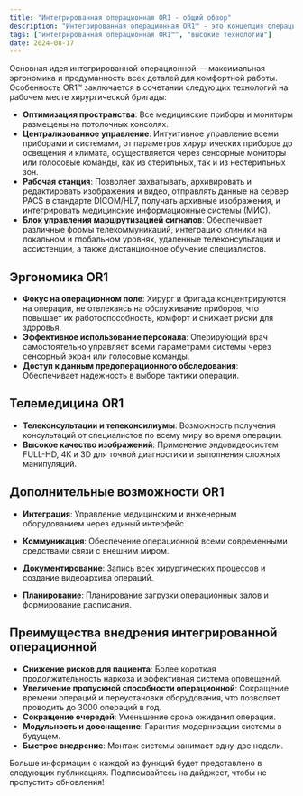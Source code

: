 ```yaml
---
title: "Интегрированная операционная OR1 - общий обзор"
description: "Интегрированная операционная OR1™ - это концепция операционной для малоинвазивной хирургии, где предусмотрены полная интеграция, центральный контроль и управление."
tags: ["интегрированная операционная OR1™", "высокие технологии"]
date: 2024-08-17
---
```


Основная идея интегрированной операционной — максимальная эргономика и продуманность всех деталей для комфортной работы. Особенность OR1™ заключается в сочетании следующих технологий на рабочем месте хирургической бригады:

- **Оптимизация пространства**: Все медицинские приборы и мониторы размещены на потолочных консолях.
- **Централизованное управление**: Интуитивное управление всеми приборами и системами, от параметров хирургических приборов до освещения и климата, осуществляется через сенсорные мониторы или голосовые команды, как из стерильных, так и из нестерильных зон.
- **Рабочая станция**: Позволяет захватывать, архивировать и редактировать изображения и видео, отправлять данные на сервер PACS в стандарте DICOM/HL7, получать архивные изображения, и интегрировать медицинские информационные системы (МИС).
- **Блок управления маршрутизацией сигналов**: Обеспечивает различные формы телекоммуникаций, интеграцию клиники на локальном и глобальном уровнях, удаленные телеконсультации и ассистенции, а также дистанционное обучение специалистов.

## Эргономика OR1

- **Фокус на операционном поле**: Хирург и бригада концентрируются на операции, не отвлекаясь на обслуживание приборов, что повышает их работоспособность, комфорт и снижает риски для здоровья.
- **Эффективное использование персонала**: Оперирующий врач самостоятельно управляет всеми параметрами системы через сенсорный экран или голосовые команды.
- **Доступ к данным предоперационного обследования**: Обеспечивает надежность в выборе тактики операции.

## Телемедицина OR1

- **Телеконсультации и телеконсилиумы**: Возможность получения консультаций от специалистов по всему миру во время операции.
- **Высокое качество изображений**: Применение эндовидеосистем FULL-HD, 4K и 3D для точной диагностики и выполнения сложных манипуляций.

## Дополнительные возможности OR1

- **Интеграция**: Управление медицинским и инженерным оборудованием через единый интерфейс.

- **Коммуникация**: Обеспечение операционной всеми современными средствами связи с внешним миром.

- **Документирование**: Запись всех хирургических процессов и создание видеоархива операций.

- **Планирование**: Планирование загрузки операционных залов и формирование расписания.

## Преимущества внедрения интегрированной операционной

- **Снижение рисков для пациента**: Более короткая продолжительность наркоза и эффективная система оповещений.
- **Увеличение пропускной способности операционной**: Сокращение времени операций и переустановки оборудования, что позволяет проводить до 3000 операций в год.
- **Сокращение очередей**: Уменьшение срока ожидания операции.
- **Модульность и дооснащение**: Гарантия модернизации системы в будущем.
- **Быстрое внедрение**: Монтаж системы занимает одну-две недели.

Больше информации о каждой из функций будет представлено в следующих публикациях. Подписывайтесь на дайджест, чтобы не пропустить обновления!
